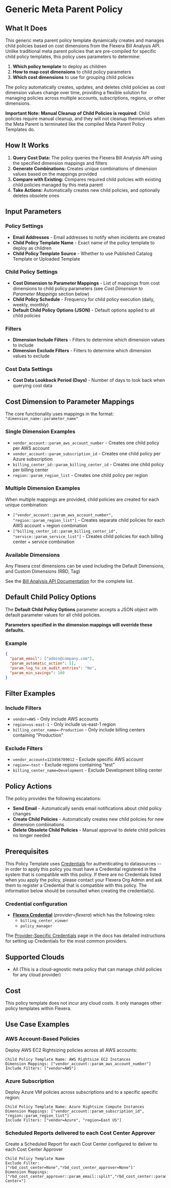 # Generic Meta Parent Policy

## What It Does

This generic meta parent policy template dynamically creates and manages child policies based on cost dimensions from the Flexera Bill Analysis API. Unlike traditional meta parent policies that are pre-compiled for specific child policy templates, this policy uses parameters to determine:

1. **Which policy template** to deploy as children
2. **How to map cost dimensions** to child policy parameters
3. **Which cost dimensions** to use for grouping child policies

The policy automatically creates, updates, and deletes child policies as cost dimension values change over time, providing a flexible solution for managing policies across multiple accounts, subscriptions, regions, or other dimensions.

**Important Note:** **Manual Cleanup of Child Policies is required**: Child policies require manual cleanup, and they will not cleanup themselves when the Meta Parent is terminated like the compiled Meta Parent Policy Templates do.

## How It Works

1. **Query Cost Data:** The policy queries the Flexera Bill Analysis API using the specified dimension mappings and filters
2. **Generate Combinations:** Creates unique combinations of dimension values based on the mappings provided
3. **Compare with Existing:** Compares required child policies with existing child policies managed by this meta parent
4. **Take Actions:** Automatically creates new child policies, and optionally deletes obsolete ones

## Input Parameters

### Policy Settings

- **Email Addresses** - Email addresses to notify when incidents are created
- **Child Policy Template Name** - Exact name of the policy template to deploy as children
- **Child Policy Template Source** - Whether to use Published Catalog Template or Uploaded Template

### Child Policy Settings

- **Cost Dimension to Parameter Mappings** - List of mappings from cost dimensions to child policy parameters (see *Cost Dimension to Parameter Mappings* section below)
- **Child Policy Schedule** - Frequency for child policy execution (daily, weekly, monthly)
- **Default Child Policy Options (JSON)** - Default options applied to all child policies

### Filters

- **Dimension Include Filters** - Filters to determine which dimension values to include
- **Dimension Exclude Filters** - Filters to determine which dimension values to exclude

### Cost Data Settings

- **Cost Data Lookback Period (Days)** - Number of days to look back when querying cost data

## Cost Dimension to Parameter Mappings

The core functionality uses mappings in the format: `"dimension_name::parameter_name"`

### Single Dimension Examples

- `vendor_account::param_aws_account_number` - Creates one child policy per AWS account
- `vendor_account::param_subscription_id` - Creates one child policy per Azure subscription
- `billing_center_id::param_billing_center_id` - Creates one child policy per billing center
- `region::param_region_list` - Creates one child policy per region

### Multiple Dimension Examples

When multiple mappings are provided, child policies are created for each unique combination:

- `["vendor_account::param_aws_account_number", "region::param_region_list"]` - Creates separate child policies for each AWS account + region combination
- `["billing_center_id::param_billing_center_id", "service::param_service_list"]` - Creates child policies for each billing center + service combination

### Available Dimensions

Any Flexera cost dimensions can be used including the Default Dimensions, and Custom Dimensions (RBD, Tag)

See the [Bill Analysis API Documentation](https://reference.rightscale.com/bill_analysis/) for the complete list.

## Default Child Policy Options

The **Default Child Policy Options** parameter accepts a JSON object with default parameter values for all child policies.

**Parameters specified in the dimension mappings will override these defaults.**

### Example

```json
{
  "param_email": ["admin@company.com"],
  "param_automatic_action": [],
  "param_log_to_cm_audit_entries": "No",
  "param_min_savings": 100
}
```

## Filter Examples

### Include Filters

- `vendor=AWS` - Only include AWS accounts
- `region=us-east-1` - Only include us-east-1 region
- `billing_center_name=~Production` - Only include billing centers containing "Production"

### Exclude Filters

- `vendor_account=123456789012` - Exclude specific AWS account
- `region=~test` - Exclude regions containing "test"
- `billing_center_name=Development` - Exclude Development billing center

## Policy Actions

The policy provides the following escalations:

- **Send Email** - Automatically sends email notifications about child policy changes
- **Create Child Policies** - Automatically creates new child policies for new dimension combinations
- **Delete Obsolete Child Policies** - Manual approval to delete child policies no longer needed

## Prerequisites

This Policy Template uses [Credentials](https://docs.flexera.com/flexera/EN/Automation/ManagingCredentialsExternal.htm) for authenticating to datasources -- in order to apply this policy you must have a Credential registered in the system that is compatible with this policy. If there are no Credentials listed when you apply the policy, please contact your Flexera Org Admin and ask them to register a Credential that is compatible with this policy. The information below should be consulted when creating the credential(s).

### Credential configuration

- [**Flexera Credential**](https://docs.flexera.com/flexera/EN/Automation/ProviderCredentials.htm) (*provider=flexera*) which has the following roles:
  - `billing_center_viewer`
  - `policy_manager`

The [Provider-Specific Credentials](https://docs.flexera.com/flexera/EN/Automation/ProviderCredentials.htm) page in the docs has detailed instructions for setting up Credentials for the most common providers.

## Supported Clouds

- All (This is a cloud-agnostic meta policy that can manage child policies for any cloud provider)

## Cost

This policy template does not incur any cloud costs. It only manages other policy templates within Flexera.

## Use Case Examples

### AWS Account-Based Policies

Deploy AWS EC2 Rightsizing policies across all AWS accounts:

```
Child Policy Template Name: AWS Rightsize EC2 Instances
Dimension Mappings: ["vendor_account::param_aws_account_number"]
Include Filters: ["vendor=AWS"]
```

### Azure Subscription

Deploy Azure VM policies across subscriptions and to a specific specific region:

```
Child Policy Template Name: Azure Rightsize Compute Instances
Dimension Mappings: ["vendor_account::param_subscription_id", "region::param_region_list"]
Include Filters: ["vendor=Azure", "region=East US"]
```

### Scheduled Reports delivered to each Cost Center Approver

Create a Scheduled Report for each Cost Center configured to deliver to each Cost Center Approver

```
Child Policy Template Name
Exclude Filter: ["rbd_cost_center=None","rbd_cost_center_approver=None"]'
Dimension Mappings: ["rbd_cost_center_approver::param_email::split","rbd_cost_center::param_dimension_filter::prefix:Cost Center="]
